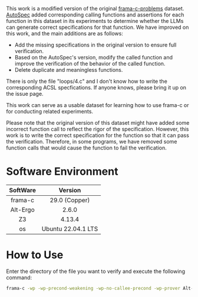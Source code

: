 This work is a modified version of the original [frama-c-problems](https://github.com/manavpatnaik/frama-c-problems) dataset. [AutoSpec](https://sites.google.com/view/autospecification) added corresponding calling functions and assertions for each function in this dataset in its experiments to determine whether the LLMs can generate correct specifications for that function. We have improved on this work, and the main additions are as follows:
- Add the missing specifications in the original version to ensure full verification.
- Based on the AutoSpec's version, modify the called function and improve the verification of the behavior of the called function.
- Delete duplicate and meaningless functions.

There is only the file "loops/4.c" and I don't know how to write the corresponding ACSL specfications. If anyone knows, please bring it up on the issue page.

This work can serve as a usable dataset for learning how to use frama-c or for conducting related experiments.

Please note that the original version of this dataset might have added some incorrect function call to reflect the rigor of the specification. However, this work is to write the correct specification for the function so that it can pass the verification. Therefore, in some programs, we have removed some function calls that would cause the function to fail the verification.

# Software Environment
| SoftWare | Version |
| :---: | :---: |
| frama-c | 29.0 (Copper) |
| Alt-Ergo | 2.6.0 |
| Z3 | 4.13.4 |
| os | Ubuntu 22.04.1 LTS |

# How to Use
Enter the directory of the file you want to verify and execute the following command:
```sh
frama-c -wp -wp-precond-weakening -wp-no-callee-precond -wp-prover Alt-Ergo,Z3 -wp-print -wp-timeout 8 [path-to-file]
```